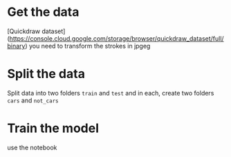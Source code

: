 # Get the data 
[Quickdraw dataset] (https://console.cloud.google.com/storage/browser/quickdraw_dataset/full/binary)
you need to transform the strokes in jpgeg

# Split the data
Split data into two folders `train` and `test` and in each, create two folders `cars` and `not_cars`

# Train the model
use the notebook
